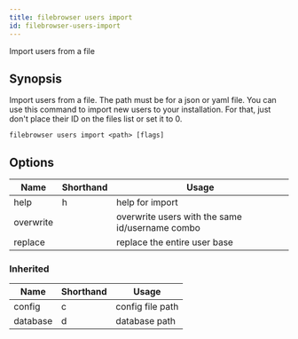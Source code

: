 ```yaml
---
title: filebrowser users import
id: filebrowser-users-import
---
```


Import users from a file

## Synopsis

Import users from a file. The path must be for a json or yaml
file. You can use this command to import new users to your
installation. For that, just don't place their ID on the files
list or set it to 0.

```
filebrowser users import <path> [flags]
```

## Options

| Name | Shorthand | Usage |
|------|-----------|-------|
|help|h|help for import|
|overwrite||overwrite users with the same id/username combo|
|replace||replace the entire user base|

### Inherited

| Name | Shorthand | Usage |
|------|-----------|-------|
|config|c|config file path|
|database|d|database path|


